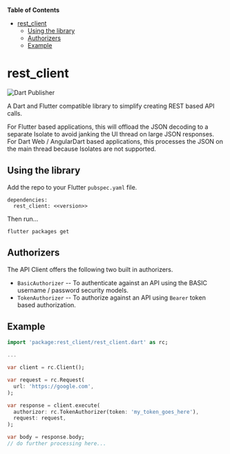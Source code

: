<!-- START doctoc generated TOC please keep comment here to allow auto update -->
<!-- DON'T EDIT THIS SECTION, INSTEAD RE-RUN doctoc TO UPDATE -->
**Table of Contents**

- [rest_client](#rest_client)
  - [Using the library](#using-the-library)
  - [Authorizers](#authorizers)
  - [Example](#example)

<!-- END doctoc generated TOC please keep comment here to allow auto update -->

# rest_client

![Dart Publisher](https://github.com/peiffer-innovations/rest_client/workflows/Dart%20Publisher/badge.svg)

A Dart and Flutter compatible library to simplify creating REST based API calls.

For Flutter based applications, this will offload the JSON decoding to a
separate Isolate to avoid janking the UI thread on large JSON responses.  For
Dart Web / AngularDart based applications, this processes the JSON on the main
thread because Isolates are not supported.


## Using the library

Add the repo to your Flutter `pubspec.yaml` file.

```
dependencies:
  rest_client: <<version>> 
```

Then run...
```
flutter packages get
```



## Authorizers

The API Client offers the following two built in authorizers.

* `BasicAuthorizer` -- To authenticate against an API using the BASIC username / password security models.
* `TokenAuthorizer` -- To authorize against an API using `Bearer` token based authorization.

## Example

```dart
import 'package:rest_client/rest_client.dart' as rc;

...

var client = rc.Client();

var request = rc.Request(
  url: 'https://google.com',
);

var response = client.execute(
  authorizor: rc.TokenAuthorizer(token: 'my_token_goes_here'),
  request: request, 
);

var body = response.body;
// do further processing here...
```

